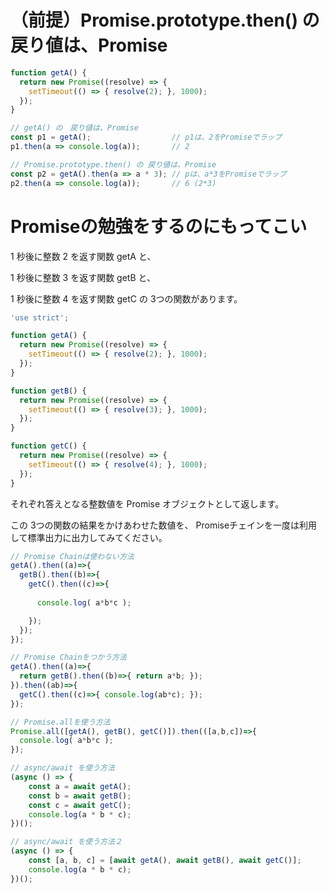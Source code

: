 # （前提）Promise.prototype.then() の 戻り値は、Promise
```JavaScript
function getA() {
  return new Promise((resolve) => {
    setTimeout(() => { resolve(2); }, 1000);
  });
}

// getA() の　戻り値は、Promise
const p1 = getA();					// p1は、2をPromiseでラップ
p1.then(a => console.log(a));		// 2

// Promise.prototype.then() の 戻り値は、Promise
const p2 = getA().then(a => a * 3);	// pは、a*3をPromiseでラップ
p2.then(a => console.log(a));		// 6 (2*3)
```


# Promiseの勉強をするのにもってこい

1 秒後に整数 2 を返す関数 getA と、

1 秒後に整数 3 を返す関数 getB と、

1 秒後に整数 4 を返す関数 getC の 3つの関数があります。

```JavaScript
'use strict';

function getA() {
  return new Promise((resolve) => {
    setTimeout(() => { resolve(2); }, 1000);
  });
}

function getB() {
  return new Promise((resolve) => {
    setTimeout(() => { resolve(3); }, 1000);
  });
}

function getC() {
  return new Promise((resolve) => {
    setTimeout(() => { resolve(4); }, 1000);
  });
}
```
それぞれ答えとなる整数値を Promise オブジェクトとして返します。


この 3つの関数の結果をかけあわせた数値を、 Promiseチェインを一度は利用して標準出力に出力してみてください。

```JavaScript
// Promise Chainは使わない方法
getA().then((a)=>{
  getB().then((b)=>{
    getC().then((c)=>{
      
      console.log( a*b*c );

    });
  });
});
```


```JavaScript
// Promise Chainをつかう方法
getA().then((a)=>{
  return getB().then((b)=>{ return a*b; });
}).then((ab)=>{
  getC().then((c)=>{ console.log(ab*c); });
});
```


```JavaScript
// Promise.allを使う方法
Promise.all([getA(), getB(), getC()]).then(([a,b,c])=>{
  console.log( a*b*c );
});
```


```JavaScript
// async/await を使う方法
(async () => {
	const a = await getA();
	const b = await getB();
	const c = await getC();
	console.log(a * b * c);
})();
```


```JavaScript
// async/await を使う方法２
(async () => {
	const [a, b, c] = [await getA(), await getB(), await getC()];
	console.log(a * b * c);
})();
```